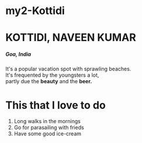 # my2-Kottidi

# KOTTIDI, NAVEEN KUMAR

##### Goa, India
It's a popular vacation spot with sprawling beaches.<br>  It's frequented by the youngsters a lot,<br>partly due the **beauty** and the **beer.**

# This that I love to do 
1. Long walks in the mornings
2. Go for parasailing with frieds 
3. Have some good ice-cream



